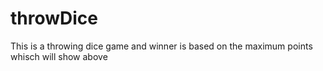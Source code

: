 # throwDice
This is a  throwing dice game and winner is based on the maximum points whisch will show above
